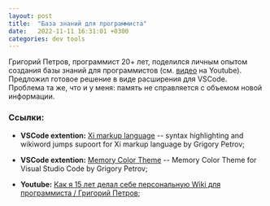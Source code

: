 ```yaml
---
layout: post
title:  "База знаний для программиста"
date:   2022-11-11 16:31:01 +0300
categories: dev tools
---
```


Григорий Петров, программист 20+ лет, поделился личным опытом создания базы знаний для программистов (см. [видео](https://youtu.be/q4Ftg63diDs) на Youtube). Предложил готовое решение в виде расширения для VSCode. Проблема та же, что и у меня: память не справляется с объемом новой информации.

### Ссылки:

- **VSCode extention:** [Xi markup language](https://marketplace.visualstudio.com/items?itemName=grigoryvp.language-xi) -- syntax highlighting and wikiword jumps supoort for Xi markup language by Grigory Petrov;

- **VSCode extention:** [Memory Color Theme](https://marketplace.visualstudio.com/items?itemName=grigoryvp.memory-theme) -- Memory Color Theme for Visual Studio Code by Grigory Petrov;

- **Youtube:** [Как я 15 лет делал себе персональную Wiki для программиста / Григорий Петров](https://youtu.be/q4Ftg63diDs);
